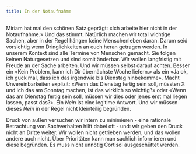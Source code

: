 ```yaml
---
title: In der Notaufnahme
---
```


Miriam hat mal den schönen Satz geprägt: «Ich arbeite hier nicht in der Notaufnahme.» Und das stimmt. Natürlich machen wir total wichtige Sachen, aber in der Regel hängen keine Menschenleben daran. Darum seid vorsichtig wenn Dringlichkeiten an euch heran getragen werden. In unserem Kontext sind alle Termine von Menschen gemacht. Sie folgen keinen Naturgesetzen und sind somit änderbar. Wir wollen langfristig mit Freude an der Sache arbeiten. Und wir müssen selbst darauf achten. Besser ein «Kein Problem, kann ich Dir übernächste Woche liefern.» als ein «Ja ok, ich guck mal, dass ich das irgendwie bis Dienstag hinbekomme». Macht Unvereinbarkeiten explizit: «Wenn das Dienstag fertig sein soll, müssten X und ich das am Sonntag machen, ist das wirklich so wichtig?» oder «Wenn das am Dienstag fertig sein soll, müssen wir dies oder jenes erst mal liegen lassen, passt das?». Ein *Nein* ist eine legitime Antwort. Und wir müssen dieses *Nein* in der Regel nicht kleinteilig begründen.

Druck von außen versuchen wir intern zu minimieren - eine rationale Betrachtung von Sachverhalten hilft dabei oft - und: wir geben den Druck nicht an Dritte weiter. Wir wollen nicht getrieben werden, und das wollen andere auch nicht. Über Prioritäten kann man sachlich informieren und diese begründen. Es muss nicht unnötig Cortisol ausgeschüttet werden. 
